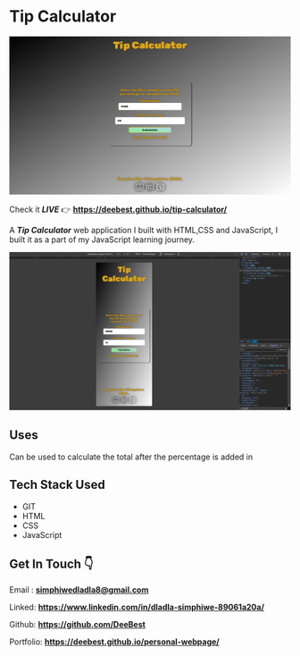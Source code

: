 # Tip Calculator

![screenshot1 of the app](./images/Screenshot1.png)

Check it _**LIVE**_ 👉
**<https://deebest.github.io/tip-calculator/>**

A _**Tip Calculator**_ web application I built with HTML,CSS and JavaScript, I built it as a part of my JavaScript learning journey.

![screenshot2 of the app](./images/Screenshot2.png)

## Uses

Can be used to calculate the total after the percentage is added in

## Tech Stack Used

- GIT
- HTML
- CSS
- JavaScript

## Get In Touch 👇

Email : **<simphiwedladla8@gmail.com>**

Linked: **<https://www.linkedin.com/in/dladla-simphiwe-89061a20a/>**

Github: **<https://github.com/DeeBest>**

Portfolio: **<https://deebest.github.io/personal-webpage/>**
